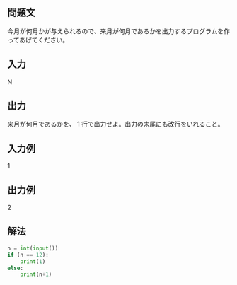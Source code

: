 ## 問題文
今月が何月かが与えられるので、来月が何月であるかを出力するプログラムを作ってあげてください。
## 入力
N
## 出力
来月が何月であるかを、 1 行で出力せよ。出力の末尾にも改行をいれること。
## 入力例
1
## 出力例
2
## 解法

```python
n = int(input())
if (n == 12):
    print(1)
else:
    print(n+1)
